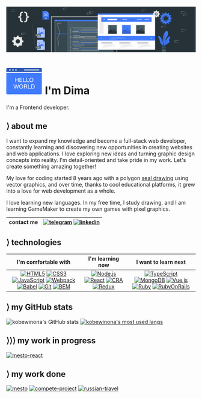 ![cover](/images/static-website-animate-9.svg)

# ![hello](/images/hello-world-4.svg) I'm Dima

I'm a Frontend developer.

## &rang; about me

I want to expand my knowledge and become a full-stack web developer, constantly learning and discovering new opportunities in creating websites and web applications. I love exploring new ideas and turning graphic design concepts into reality. I'm detail-oriented and take pride in my work. Let's create something amazing together!

My love for coding started 8 years ago with a polygon [seal drawing](https://youtu.be/5zjvOJTqr3Q) using vector graphics, and over time, thanks to cool educational platforms, it grew into a love for web development as a whole.

I love learning new languages. In my free time, I study drawing, and I am learning GameMaker to create my own games with pixel graphics.

| contact me | [![telegram](https://img.shields.io/badge/d_klimkin-f9f9f9?style=for-the-badge&logo=telegram)](https://t.me/d_klimkin) [![linkedin](https://img.shields.io/badge/dima_klimkin-f9f9f9?style=for-the-badge&logoColor=0b66c2&logo=linkedin)](https://www.linkedin.com/in/dima-klimkin-259164192/) |
|:----------:|:----------------------------------------------------------------------------------------------------------------------------------------------------------------------------------------------------------------------------------------------------------------------------------------------:|

## &rang; technologies

|                                                                                                                                                                                                                                                                                                                                                                                                                    I'm comfortable with                                                                                                                                                                                                                                                                                                                                                                                                                     |                                                                                                                                                                                                                               I'm learning now                                                                                                                                                                                                                                |                                                                                                                                                                                                                                                                                                                     I want to learn next                                                                                                                                                                                                                                                                                                                     |
|:-----------------------------------------------------------------------------------------------------------------------------------------------------------------------------------------------------------------------------------------------------------------------------------------------------------------------------------------------------------------------------------------------------------------------------------------------------------------------------------------------------------------------------------------------------------------------------------------------------------------------------------------------------------------------------------------------------------------------------------------------------------------------------------------------------------------------------------------------------------:|:-----------------------------------------------------------------------------------------------------------------------------------------------------------------------------------------------------------------------------------------------------------------------------------------------------------------------------------------------------------------------------------------------------------------------------------------------------------------------------:|:------------------------------------------------------------------------------------------------------------------------------------------------------------------------------------------------------------------------------------------------------------------------------------------------------------------------------------------------------------------------------------------------------------------------------------------------------------------------------------------------------------------------------------------------------------------------------------------------------------------------------------------------------------:|
| [![HTML5](https://img.shields.io/badge/HTML5-f9f9f9?style=for-the-badge&logo=HTML5)](https://dev.w3.org/html5/spec-LC/) [![CSS3](https://img.shields.io/badge/CSS3-f9f9f9?logoColor=264BDC&style=for-the-badge&logo=CSS3)](https://www.w3.org/TR/CSS/#css) [![JavaScript](https://img.shields.io/badge/JavaScript-f9f9f9?style=for-the-badge&logo=JavaScript)](https://www.javascript.com) [![Webpack](https://img.shields.io/badge/Webpack-f9f9f9?style=for-the-badge&logo=webpack)](https://webpack.js.org) [![Babel](https://img.shields.io/badge/Babel-f9f9f9?style=for-the-badge&logo=babel)](https://babeljs.io) [![Git](https://img.shields.io/badge/Git-f9f9f9?style=for-the-badge&logo=git)](https://git-scm.com) [![BEM](https://img.shields.io/badge/BEM-f9f9f9?logoColor=black&style=for-the-badge&logo=bem)](https://en.bem.info/methodology/) | [![Node.js](https://img.shields.io/badge/Node.js-f9f9f9?style=for-the-badge&logo=Node.js)](https://nodejs.org/en) [![React](https://img.shields.io/badge/React-f9f9f9?style=for-the-badge&logo=React)](https://react.dev) [![CRA](https://img.shields.io/badge/CRA-f9f9f9?style=for-the-badge&logo=createreactapp)](https://create-react-app.dev) [![Redux](https://img.shields.io/badge/Redux-f9f9f9?style=for-the-badge&logoColor=764abc&logo=redux)](https://redux.js.org) | [![TypeScript](https://img.shields.io/badge/TypeScript-f9f9f9?style=for-the-badge&logo=typescript)](https://dev.w3.org/html5/spec-LC/) [![MongoDB](https://img.shields.io/badge/MongoDB-f9f9f9?style=for-the-badge&logo=mongodb)](https://www.mongodb.com) [![Vue.js](https://img.shields.io/badge/Vue.js-f9f9f9?style=for-the-badge&logo=vuedotjs)](https://vuejs.org) [![Ruby](https://img.shields.io/badge/Ruby-f9f9f9?style=for-the-badge&logoColor=d30002&logo=ruby)](https://www.ruby-lang.org/en/) [![RubyOnRails](https://img.shields.io/badge/Ruby_on_Rails-f9f9f9?style=for-the-badge&logoColor=d30002&logo=rubyonrails)](https://rubyonrails.org) |

## &rang; my GitHub stats

![kobewinona's GitHub stats](https://github-readme-stats.vercel.app/api?username=kobewinona&count_private=true&include_all_commits=true&show_icons=true&icon_color=e0e0e0&border_radius=5&hide_border=true&bg_color=f9f9f9&title_color=407bfd&line_height=21px&hide_title=true) [![kobewinona's most used langs](https://github-readme-stats.vercel.app/api/top-langs/?username=kobewinona&layout=compact&border_radius=5&hide_border=true&bg_color=f9f9f9&title_color=407bfd&custom_title=My%20Most%20Used%20Languagues)](https://github.com/anuraghazra/github-readme-stats)

## &rang;&rang;&rang; my work in progress

[![mesto-react](https://github-readme-stats.vercel.app/api/pin/?username=kobewinona&repo=mesto-react&icon_color=e0e0e0&border_radius=5&hide_border=true&bg_color=407BFD&title_color=f9f9f9&text_color=f9f9f9)](https://github.com/kobewinona/mesto-react)

## &rang; my work done

[![mesto](https://github-readme-stats.vercel.app/api/pin/?username=kobewinona&repo=mesto&icon_color=e0e0e0&border_radius=5&hide_border=true&bg_color=f9f9f9&title_color=407bfd)](https://github.com/kobewinona/mesto) [![compete-project](https://github-readme-stats.vercel.app/api/pin/?username=kobewinona&repo=compete-project&icon_color=e0e0e0&border_radius=5&hide_border=true&bg_color=f9f9f9&title_color=407bfd)](https://github.com/kobewinona/compete-project) [![russian-travel](https://github-readme-stats.vercel.app/api/pin/?username=kobewinona&repo=russian-travel&icon_color=e0e0e0&border_radius=5&hide_border=true&bg_color=f9f9f9&title_color=407bfd)](https://github.com/kobewinona/russian-travel)

[//]: # (## &rang; my LeetCode stats)

[//]: # ()
[//]: # (![Leetcode Stats]&#40;https://leetcard.jacoblin.cool/kobewinona?ext=heatmap&border_radius=8&border=0&bg_color=f9f9f9&#41;)